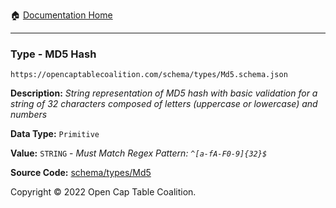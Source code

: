 :house: [Documentation Home](../../../README.md)

---

### Type - MD5 Hash

`https://opencaptablecoalition.com/schema/types/Md5.schema.json`

**Description:** _String representation of MD5 hash with basic validation for a string of 32 characters composed of letters (uppercase or lowercase) and numbers_

**Data Type:** `Primitive`

**Value:** `STRING` - _Must Match Regex Pattern: `^[a-fA-F0-9]{32}$`_

**Source Code:** [schema/types/Md5](../../../../../../../../schema/types/Md5.schema.json)

Copyright © 2022 Open Cap Table Coalition.
